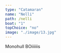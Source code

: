 ```yaml
---
type: "Catamaran"
name: "Nelli"
path: /nelli
boat: "1"
topChoice: "no"
image: "./image/13.jpg"
---
```


Monohull BOiiiiiis
